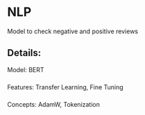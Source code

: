# NLP
Model to check negative and positive reviews

## Details:
Model: BERT
###
Features: Transfer Learning, Fine Tuning
###
Concepts: AdamW, Tokenization
